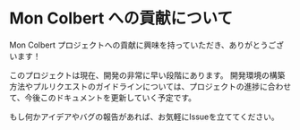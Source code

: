 # Mon Colbert への貢献について

Mon Colbert プロジェクトへの貢献に興味を持っていただき、ありがとうございます！

このプロジェクトは現在、開発の非常に早い段階にあります。
開発環境の構築方法やプルリクエストのガイドラインについては、プロジェクトの進捗に合わせて、今後このドキュメントを更新していく予定です。

もし何かアイデアやバグの報告があれば、お気軽にIssueを立ててください。
